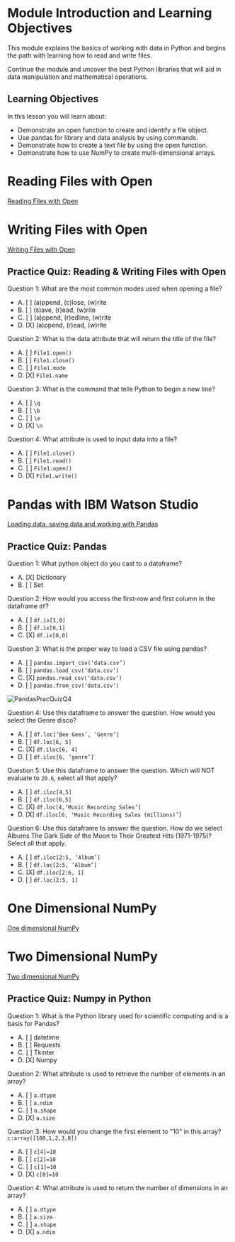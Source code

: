 # Module Introduction and Learning Objectives

This module explains the basics of working with data in Python and begins the path with learning how to read and write files.

Continue the module and uncover the best Python libraries that will aid in data manipulation and mathematical operations.

## Learning Objectives

In this lesson you will learn about:

* Demonstrate an open function to create and identify a file object.
* Use pandas for library and data analysis by using commands.
* Demonstrate how to create a text file by using the open function.
* Demonstrate how to use NumPy to create multi-dimensional arrays.

# Reading Files with Open

[Reading Files with Open](https://github.com/1965Eric/IBM-PY0101EN-Python-Basics-for-Data-Science/blob/main/PY0101EN-4-1-ReadFile.ipynb)

# Writing Files with Open

[Writing Files with Open](https://github.com/1965Eric/IBM-PY0101EN-Python-Basics-for-Data-Science/blob/main/PY0101EN-4-2-WriteFile.ipynb)

## Practice Quiz: Reading & Writing Files with Open

Question 1: What are the most common modes used when opening a file?

- A. [ ] (a)ppend, (c)lose, (w)rite
- B. [ ] (s)ave, (r)ead, (w)rite
- C. [ ] (a)ppend, (r)edline, (w)rite
- D. [X] (a)ppend, (r)ead, (w)rite

Question 2: What is the data attribute that will return the title of the file?

- A. [ ] ```File1.open()```
- B. [ ] ```File1.close()```
- C. [ ] ```File1.mode```
- D. [X] ```File1.name```

Question 3: What is the command that tells Python to begin a new line?

- A. [ ] ```\q```
- B. [ ] ```\b```
- C. [ ] ```\e```
- D. [X] ```\n```

Question 4: What attribute is used to input data into a file?

- A. [ ] ```File1.close()```
- B. [ ] ```File1.read()```
- C. [ ] ```File1.open()```
- D. [X] ```File1.write()```

# Pandas with IBM Watson Studio

[Loading data, saving data and working with Pandas](https://github.com/1965Eric/IBM-PY0101EN-Python-Basics-for-Data-Science/blob/main/PY0101EN-4-3-LoadData.ipynb)

## Practice Quiz: Pandas

Question 1: What python object do you cast to a dataframe?

- A. [X] Dictionary
- B. [ ] Set

Question 2: How would you access the first-row and first column in the dataframe ```df```?

- A. [ ] ```df.ix[1,0]```
- B. [ ] ```df.ix[0,1]```
- C. [X] ```df.ix[0,0]```

Question 3: What is the proper way to load a CSV file using pandas?

- A. [ ] ```pandas.import_csv(‘data.csv’)```
- B. [ ] ```pandas.load_csv(‘data.csv’)```
- C. [X] ```pandas.read_csv(‘data.csv’)```
- D. [ ] ```pandas.from_csv(‘data.csv’)```

![PandasPracQuizQ4](https://user-images.githubusercontent.com/17474099/115770753-5ecb8d00-a3ad-11eb-82ed-5d7cdc467acb.png)

Question 4: Use this dataframe to answer the question. How would you select the Genre disco?

- A. [ ] ```df.loc[‘Bee Gees’, ‘Genre’]```
- B. [ ] ```df.loc[6, 5]```
- C. [X] ```df.iloc[6, 4]```
- D. [ ] ```df.iloc[6, ‘genre’]```

Question 5: Use this dataframe to answer the question. Which will NOT evaluate to ```20.6```, select all that apply?

- A. [ ] ```df.iloc[4,5]```
- B. [ ] ```df.iloc[6,5]```
- C. [X] ```df.loc[4,’Music Recording Sales’]```
- D. [X] ```df.iloc[6, ‘Music Recording Sales (millions)’]```

Question 6: Use this dataframe to answer the question. How do we select Albums The Dark Side of the Moon to Their Greatest Hits (1971-1975)? Select all that apply.

- A. [ ] ```df.iloc[2:5, ‘Album’]```
- B. [ ] ```df.loc[2:5, ‘Album’]```
- C. [X] ```df.iloc[2:6, 1]```
- D. [ ] ```df.loc[2:5, 1]```

# One Dimensional NumPy

[One dimensional NumPy](https://github.com/1965Eric/IBM-PY0101EN-Python-Basics-for-Data-Science/blob/main/PY0101EN-5-1-Numpy1D.ipynb)

# Two Dimensional NumPy

[Two dimensional NumPy](https://github.com/1965Eric/IBM-PY0101EN-Python-Basics-for-Data-Science/blob/main/PY0101EN-5-2-Numpy2D.ipynb)

## Practice Quiz: Numpy in Python

Question 1: What is the Python library used for scientific computing and is a basis for Pandas?

- A. [ ] datetime
- B. [ ] Requests
- C. [ ] Tkinter
- D. [X] Numpy

Question 2: What attribute is used to retrieve the number of elements in an array?

- A. [ ] ```a.dtype```
- B. [ ] ```a.ndim```
- C. [ ] ```a.shape```
- D. [X] ```a.size```

Question 3: How would you change the first element to "10" in this array? ```c:array([100,1,2,3,0])```

- A. [ ] ```c[4]=10```
- B. [ ] ```c[2]=10```
- C. [ ] ```c[1]=10```
- D. [X] ```c[0]=10```

Question 4: What attribute is used to return the number of dimensions in an array?

- A. [ ] ```a.dtype```
- B. [ ] ```a.size```
- C. [ ] ```a.shape```
- D. [X] ```a.ndim```

